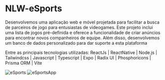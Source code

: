 # NLW-eSports
Desenvolvemos uma aplicação web e móvel projetada para facilitar a busca de parceiros de jogo para entusiastas de videogames. Este projeto inclui uma lista de jogos pré-definida e oferece a funcionalidade de criar anúncios para encontrar novos companheiros de equipe. Além disso, desenvolvemos um banco de dados personalizado para dar suporte a esta plataforma

Entre as principais tecnologias utilizadas:
ReactJs | ReactNative | Node.js | Tailwindcss | Javascript | Typescript | Expo | Radix UI | Phosphoricons | Prisma ORM | Vite

![eSports](https://github.com/ferrariflaviaa/NLW-eSports/assets/88516203/213a9be1-7acb-4b3b-b962-1265de9a16cf)
![eSportsApp](https://github.com/ferrariflaviaa/NLW-eSports/assets/88516203/ded29f20-908c-4c9f-8cd4-09f8d23c13a1)
